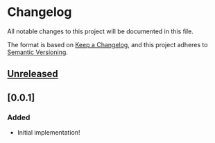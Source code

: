 # Changelog

All notable changes to this project will be documented in this file.

The format is based on [Keep a Changelog](https://keepachangelog.com/en/1.0.0/), and this project adheres to [Semantic Versioning](https://semver.org/spec/v2.0.0.html).

## [Unreleased]

## [0.0.1]

### Added

- Initial implementation!

[unreleased]: https://github.com/underlay/codemirror-lang-tasl/compare/v0.0.1...HEAD
[0.1.0]: https://github.com/underlay/codemirror-lang-tasl/compare/v0.0.1
